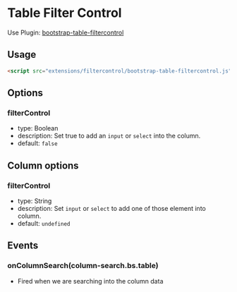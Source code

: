 # Table Filter Control

Use Plugin: [bootstrap-table-filtercontrol](https://github.com/wenzhixin/bootstrap-table/tree/master/src/extensions/filtercontrol)

## Usage

```html
<script src="extensions/filtercontrol/bootstrap-table-filtercontrol.js"></script>
```

## Options

### filterControl

* type: Boolean
* description: Set true to add an `input` or `select` into the column.
* default: `false`

## Column options

### filterControl

* type: String
* description: Set `input` or `select` to add one of those element into column.
* default: `undefined`

## Events

### onColumnSearch(column-search.bs.table)

* Fired when we are searching into the column data